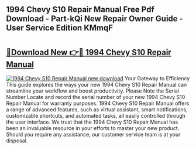 ## 1994 Chevy S10 Repair Manual Free Pdf Download - Part-kQi New Repair Owner Guide - User Service Edition KMmqF

# <h2><a href="http://bc11679.oget.top/?id=1994+Chevy+S10+Repair+Manual">🔗Download New 👉🔴 1994 Chevy S10 Repair Manual</a></h2>

[![1994 Chevy S10 Repair Manual new download](https://i.imgur.com/5g1atiW.png)](http://bc11679.oget.top/?id=1994+Chevy+S10+Repair+Manual)
Your Gateway to Efficiency This guide explores the ways your new 1994 Chevy S10 Repair Manual can streamline your workflow and boost productivity. Please Note the Serial Number Locate and record the serial number of your new 1994 Chevy S10 Repair Manual for warranty purposes. 1994 Chevy S10 Repair Manual offers a range of advanced features, such as virtual assistant, smart notifications, customizable shortcuts, and automated tasks, all easily controlled through the user interface. We trust that the 1994 Chevy S10 Repair Manual has been an invaluable resource in your efforts to master your new product. Should you require any assistance, our customer service team is at your disposal.
